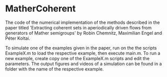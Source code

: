# MatherCoherent
The code of the numerical implementation of the methods described in the paper titled 'Extracting coherent sets in aperiodically driven flows from generators of Mather semigroups' by Robin Chemnitz, Maximilian Engel and Péter Koltai. 

To simulate one of the examples given in the paper, run on the the scripts ExampleX.m to load the respective example, then execute main.m. To run a new example, create copy one of the ExampleX.m scripts and edit the parameters.  The output figures and videos of a simulation can be found in a folder with the name of the respective example.
